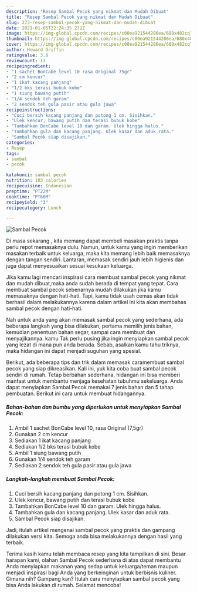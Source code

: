 ```yaml
---
description: "Resep Sambal Pecok yang nikmat dan Mudah Dibuat"
title: "Resep Sambal Pecok yang nikmat dan Mudah Dibuat"
slug: 273-resep-sambal-pecok-yang-nikmat-dan-mudah-dibuat
date: 2021-01-05T22:24:35.272Z
image: https://img-global.cpcdn.com/recipes/c00ea921544286ea/680x482cq70/sambal-pecok-foto-resep-utama.jpg
thumbnail: https://img-global.cpcdn.com/recipes/c00ea921544286ea/680x482cq70/sambal-pecok-foto-resep-utama.jpg
cover: https://img-global.cpcdn.com/recipes/c00ea921544286ea/680x482cq70/sambal-pecok-foto-resep-utama.jpg
author: Howard Griffin
ratingvalue: 3.8
reviewcount: 13
recipeingredient:
- "1 sachet BonCabe level 10 rasa Original 75gr"
- "2 cm kencur"
- "1 ikat kacang panjang"
- "1/2 bks terasi bubuk kobe"
- "1 siung bawang putih"
- "1/4 sendok teh garam"
- "2 sendok teh gula pasir atau gula jawa"
recipeinstructions:
- "Cuci bersih kacang panjang dan potong 1 cm. Sisihkan."
- "Ulek kencur, bawang putih dan terasi bubuk kobe"
- "Tambahkan BonCabe level 10 dan garam. Ulek hingga halus."
- "Tambahkan gula dan kacang panjang. Ulek kasar dan aduk rata."
- "Sambal Pecok siap disajikan."
categories:
- Resep
tags:
- sambal
- pecok

katakunci: sambal pecok 
nutrition: 103 calories
recipecuisine: Indonesian
preptime: "PT22M"
cooktime: "PT60M"
recipeyield: "3"
recipecategory: Lunch

---
```



![Sambal Pecok](https://img-global.cpcdn.com/recipes/c00ea921544286ea/680x482cq70/sambal-pecok-foto-resep-utama.jpg)

Di masa  sekarang , kita memang dapat membeli masakan praktis tanpa perlu repot memasaknya dulu. Namun, untuk kamu yang ingin memberikan masakan terbaik untuk keluarga, maka kita memang lebih baik memasaknya dengan tangan sendiri. Lantaran, memasak sendiri jauh lebih higienis dan juga dapat menyesuaikan sesuai kesukaan keluarga.

Jika kamu lagi mencari inspirasi cara membuat sambal pecok yang nikmat dan mudah dibuat,maka anda sudah berada di tempat yang tepat. Cara membuat sambal pecok  sebenarnya mudah dilakukan jika kamu memasaknya dengan hati-hati. Tapi, kamu tidak usah cemas akan tidak berhasil dalam melakukannya 
karena dalam artikel ini kita akan membahas sambal pecok dengan hati-hati.  



Nah untuk anda yang akan memasak sambal pecok yang sederhana, ada beberapa langkah yang bisa dilakukan, pertama memilih jenis bahan, kemudian penentuan bahan segar, sampai cara membuat dan menyajikannya. kamu Tak perlu pusing jika ingin menyiapkan sambal pecok yang lezat di mana pun anda berada. Sebab, asalkan kamu  tahu triknya, maka hidangan ini dapat menjadi suguhan yang spesial.

Berikut, ada beberapa tips dan trik dalam memasak caramembuat sambal pecok yang siap dikreasikan. Kali ini, yuk kita coba buat sambal pecok sendiri di rumah. Tetap berbahan sederhana, hidangan ini bisa memberi manfaat untuk membantu menjaga kesehatan tubuhmu sekeluarga. Anda dapat menyiapkan Sambal Pecok memakai 7 jenis bahan dan 5 tahap pembuatan. Berikut ini cara untuk membuat hidangannya.

<!--inarticleads1-->

##### Bahan-bahan dan bumbu yang diperlukan untuk menyiapkan Sambal Pecok:

1. Ambil 1 sachet BonCabe level 10, rasa Original (7,5gr)
1. Gunakan 2 cm kencur
1. Sediakan 1 ikat kacang panjang
1. Sediakan 1/2 bks terasi bubuk kobe
1. Ambil 1 siung bawang putih
1. Gunakan 1/4 sendok teh garam
1. Sediakan 2 sendok teh gula pasir atau gula jawa




<!--inarticleads2-->

##### Langkah-langkah membuat Sambal Pecok:

1. Cuci bersih kacang panjang dan potong 1 cm. Sisihkan.
1. Ulek kencur, bawang putih dan terasi bubuk kobe
1. Tambahkan BonCabe level 10 dan garam. Ulek hingga halus.
1. Tambahkan gula dan kacang panjang. Ulek kasar dan aduk rata.
1. Sambal Pecok siap disajikan.




Jadi, itulah artikel mengenai  sambal pecok  yang praktis dan gampang dilakukan versi kita. Semoga anda bisa melakukannya dengan hasil yang terbaik. 

Terima kasih kamu telah membaca resep yang kita tampilkan di sini. Besar harapan kami, olahan  Sambal Pecok sederhana di atas dapat membantu Anda menyiapkan makanan yang sedap untuk keluarga/teman maupun menjadi inspirasi bagi Anda yang berkeinginan untuk berbisnis kuliner. Gimana nih? Gampang kan? Itulah cara menyiapkan sambal pecok yang bisa Anda lakukan di rumah. Selamat mencoba!


